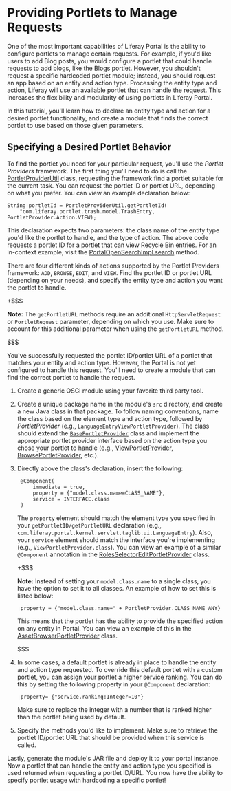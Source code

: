 # Providing Portlets to Manage Requests

One of the most important capabilities of Liferay Portal is the ability to
configure portlets to manage certain requests. For example, if you'd like users
to add Blog posts, you would configure a portlet that could handle requests to
add blogs, like the Blogs portlet. However, you shouldn't request a specific
hardcoded portlet module; instead, you should request an app based on an entity
and action type. Processing the entity type and action, Liferay will use an
available portlet that can handle the request. This increases the flexibility
and modularity of using portlets in Liferay Portal.

In this tutorial, you'll learn how to declare an entity type and action for a
desired portlet functionality, and create a module that finds the correct
portlet to use based on those given parameters.

## Specifying a Desired Portlet Behavior

To find the portlet you need for your particular request, you'll use the
*Portlet Providers* framework. The first thing you'll need to do is call the
[PortletProviderUtil](https://github.com/liferay/liferay-portal/blob/master/portal-service/src/com/liferay/portal/kernel/portlet/PortletProviderUtil.java)
class, requesting the framework find a portlet suitable for the current task.
You can request the portlet ID or portlet URL, depending on what you prefer. You
can view an example declaration below:

    String portletId = PortletProviderUtil.getPortletId(
        "com.liferay.portlet.trash.model.TrashEntry, PortletProvider.Action.VIEW);

This declaration expects two parameters: the class name of the entity type you'd
like the portlet to handle, and the type of action. The above code requests a
portlet ID for a portlet that can view Recycle Bin entries. For an in-context
example, visit the
[PortalOpenSearchImpl.search](https://github.com/liferay/liferay-portal/blob/master/portal-impl/src/com/liferay/portal/search/PortalOpenSearchImpl.java)
method.

There are four different kinds of actions supported by the Portlet Providers
framework: `ADD`, `BROWSE`, `EDIT`, and `VIEW`. Find the portlet ID or portlet
URL (depending on your needs), and specify the entity type and action you want
the portlet to handle.

+$$$

**Note:** The `getPortletURL` methods require an additional `HttpServletRequest`
or `PortletRequest` parameter, depending on which you use. Make sure to account
for this additional parameter when using the `getPortletURL` method.

$$$

You've successfully requested the portlet ID/portlet URL of a portlet that
matches your entity and action type. However, the Portal is not yet configured
to handle this request. You'll need to create a module that can find the correct
portlet to handle the request.

1. Create a generic OSGi module using your favorite third party tool.

    <!-- If we decide to document how to create an OSGi module from scratch, we
    should point to that documentation here. At the current time, there is no
    Liferay "recommended" way of doing this. Therefore, I'm assuming that the
    reader has experience with OSGi development. Pointing to introductory OSGi
    tutorials (once available) would be very helpful here. -Cody -->

2. Create a unique package name in the module's `src` directory, and create a
   new Java class in that package. To follow naming conventions, name the class
   based on the element type and action type, followed by *PortletProvider*
   (e.g., `LanguageEntryViewPortletProvider`). The class should extend the
   [`BasePortletProvider`](https://github.com/liferay/liferay-portal/blob/master/portal-service/src/com/liferay/portal/kernel/portlet/BasePortletProvider.java)
   class and implement the appropriate portlet provider interface based on the
   action type you chose your portlet to handle (e.g.,
   [ViewPortletProvider](https://github.com/liferay/liferay-portal/blob/master/portal-service/src/com/liferay/portal/kernel/portlet/ViewPortletProvider.java),
   [BrowsePortletProvider](https://github.com/liferay/liferay-portal/blob/master/portal-service/src/com/liferay/portal/kernel/portlet/BrowsePortletProvider.java),
   etc.).

3. Directly above the class's declaration, insert the following:

        @Component(
            immediate = true,
            property = {"model.class.name=CLASS_NAME"},
            service = INTERFACE.class
        )

    The `property` element should match the element type you specified in your
    `getPortletID/getPortletURL` declaration (e.g.,
    `com.liferay.portal.kernel.servlet.taglib.ui.LanguageEntry`). Also, your
    `service` element should match the interface you're implementing (e.g.,
    `ViewPortletProvider.class`). You can view an example of a similar
    `@Component` annotation in the
    [RolesSelectorEditPortletProvider](https://github.com/liferay/liferay-portal/blob/master/modules/apps/roles/roles-selector-web/src/com/liferay/roles/selector/web/portlet/RolesSelectorEditPortletProvider.java)
    class.

    +$$$

    **Note:** Instead of setting your `model.class.name` to a single class, you
    have the option to set it to all classes. An example of how to set this is
    listed below:

        property = {"model.class.name=" + PortletProvider.CLASS_NAME_ANY}

    This means that the portlet has the ability to provide the specified action
    on any entity in Portal. You can view an example of this in the
    [AssetBrowserPortletProvider](https://github.com/liferay/liferay-portal/blob/master/modules/apps/asset/asset-browser-web/src/com/liferay/asset/browser/web/portlet/AssetBrowserPortletProvider.java)
    class.

    $$$

4. In some cases, a default portlet is already in place to handle the entity
   and action type requested. To override this default portlet with a custom
   portlet, you can assign your portlet a higher service ranking. You can do
   this by setting the following property in your `@Component` declaration:

        property= {"service.ranking:Integer=10"}

    Make sure to replace the integer with a number that is ranked higher than
    the portlet being used by default. 

5. Specify the methods you'd like to implement. Make sure to retrieve the
   portlet ID/portlet URL that should be provided when this service is called.

Lastly, generate the module's JAR file and deploy it to your portal instance.
Now a portlet that can handle the entity and action type you specified is used
returned when requesting a portlet ID/URL. You now have the ability to specify
portlet usage with hardcoding a specific portlet!

